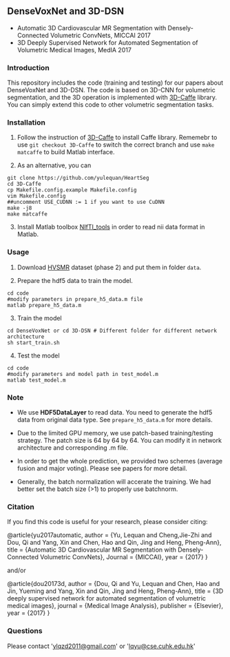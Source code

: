 ## DenseVoxNet and 3D-DSN
 * Automatic 3D Cardiovascular MR Segmentation with Densely-Connected Volumetric ConvNets, MICCAI 2017
 * 3D Deeply Supervised Network for Automated Segmentation of Volumetric Medical Images, MedIA 2017

### Introduction

This repository includes the code (training and testing) for our papers about DenseVoxNet and 3D-DSN. The code is based on 3D-CNN for volumetric segmentation, and the 3D operation is implemented with [3D-Caffe](https://github.com/yulequan/3D-Caffe) library. You can simply extend this code to other volumetric segmentation tasks.

### Installation

1. Follow the instruction of [3D-Caffe](https://github.com/yulequan/3D-Caffe#installation) to install Caffe library. Rememebr to use ```git checkout 3D-Caffe``` to switch the correct branch and use ```make matcaffe``` to build Matlab interface. 

2. As an alternative, you can 
  ```shell
  git clone https://github.com/yulequan/HeartSeg
  cd 3D-Caffe
  cp Makefile.config.example Makefile.config
  vim Makefile.config
  ##uncomment USE_CUDNN := 1 if you want to use CuDNN
  make -j8
  make matcaffe
  ```

3. Install Matlab toolbox [NIfTI_tools](https://www.mathworks.com/matlabcentral/fileexchange/8797-tools-for-nifti-and-analyze-image) in order to read nii data format in Matlab.

### Usage

1. Download [HVSMR](http://segchd.csail.mit.edu/data.html) dataset (phase 2) and put them in folder ``data``.

2. Prepare the hdf5 data to train the model.
  ```shell
  cd code
  #modify parameters in prepare_h5_data.m file
  matlab prepare_h5_data.m
  ```
3. Train the model
  ```shell
  cd DenseVoxNet or cd 3D-DSN # Different folder for different network architecture
  sh start_train.sh
  ```
4. Test the model
  ```shell
  cd code
  #modify parameters and model path in test_model.m
  matlab test_model.m
  ```
### Note
- We use **HDF5DataLayer** to read data. You need to generate the hdf5 data from original data type. See ``prepare_h5_data.m`` for more details.

- Due to the limited GPU memory, we use patch-based training/testing strategy. The patch size is 64 by 64 by 64. You can modify it in network architecture and corresponding .m file.

- In order to get the whole prediction, we provided two schemes (average fusion and major voting). Please see papers for more detail.

- Generally, the batch normalization will accerate the training. We had better set the batch size (>1) to properly use batchnorm.

### Citation
If you find this code is useful for your research, please consider citing:
  
  @article{yu2017automatic,
    author = {Yu, Lequan and Cheng,Jie-Zhi and Dou, Qi and Yang, Xin and Chen, Hao and Qin, Jing and Heng, Pheng-Ann},
    title = {Automatic 3D Cardiovascular MR Segmentation with Densely-Connected Volumetric ConvNets},
    Journal = {MICCAI},
    year = {2017}
  }
  
and/or

  @article{dou20173d,
    author = {Dou, Qi and Yu, Lequan and Chen, Hao and Jin, Yueming and Yang, Xin and Qin, Jing and Heng, Pheng-Ann},
    title = {3D deeply supervised network for automated segmentation of volumetric medical images},
    journal = {Medical Image Analysis},
    publisher = {Elsevier},
    year = {2017}
  }

### Questions

Please contact 'ylqzd2011@gmail.com' or 'lqyu@cse.cuhk.edu.hk'
